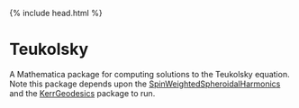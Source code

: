 {% include head.html %}

# Teukolsky

A Mathematica package for computing solutions to the Teukolsky equation. Note this package depends upon the [SpinWeightedSpheroidalHarmonics](https://bhptoolkit.org/SpinWeightedSpheroidalHarmonics/) and the [KerrGeodesics](https://bhptoolkit.org/KerrGeodesics/) package to run.